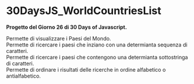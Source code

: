 # 30DaysJS_WorldCountriesList

<b>Progetto del Giorno 26 di 30 Days of Javascript.</b>

Permette di visualizzare i Paesi del Mondo.<br>
Permette di ricercare i paesi che inziano con una determianta sequenza di caratteri.<br>
Permette di ricercare i paesi che contengono una determianta sottostringa di caratteri.<br>
Permette di ordinare i risultati delle ricerche in ordine alfabetico o antialfabetico.<br>
